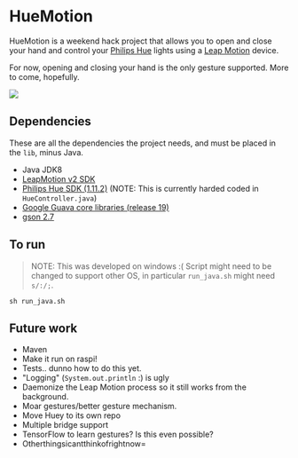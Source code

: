 HueMotion
=========

HueMotion is a weekend hack project that allows you to open and close your hand and control your
[Philips Hue](http://www2.meethue.com/en-us/) lights using a
[Leap Motion](https://www.leapmotion.com/) device.

For now, opening and closing your hand is the only gesture supported. More to come, hopefully.

![](images/sample.gif)

Dependencies
------------
These are all the dependencies the project needs, and must be placed in the `lib`, minus Java.

- Java JDK8
- [LeapMotion v2 SDK](https://developer.leapmotion.com/v2)
- [Philips Hue SDK (1.11.2)](http://www.developers.meethue.com/documentation/java-multi-platform-and-android-sdk)
  (NOTE: This is currently harded coded in `HueController.java`)
- [Google Guava core libraries (release 19)](https://github.com/google/guava/wiki/Release19)
- [gson 2.7](http://repo1.maven.org/maven2/com/google/code/gson/gson/2.7/gson-2.7.jar)

To run
------

> NOTE: This was developed on windows :( Script might need to be changed to
> support other OS, in particular `run_java.sh` might need `s/:/;`.

`sh run_java.sh`

Future work
-----------

- Maven
- Make it run on raspi!
- Tests.. dunno how to do this yet.
- "Logging" (`System.out.println` :) is ugly
- Daemonize the Leap Motion process so it still works from the background.
- Moar gestures/better gesture mechanism.
- Move Huey to its own repo
- Multiple bridge support
- TensorFlow to learn gestures? Is this even possible?
- Otherthingsicantthinkofrightnow=
